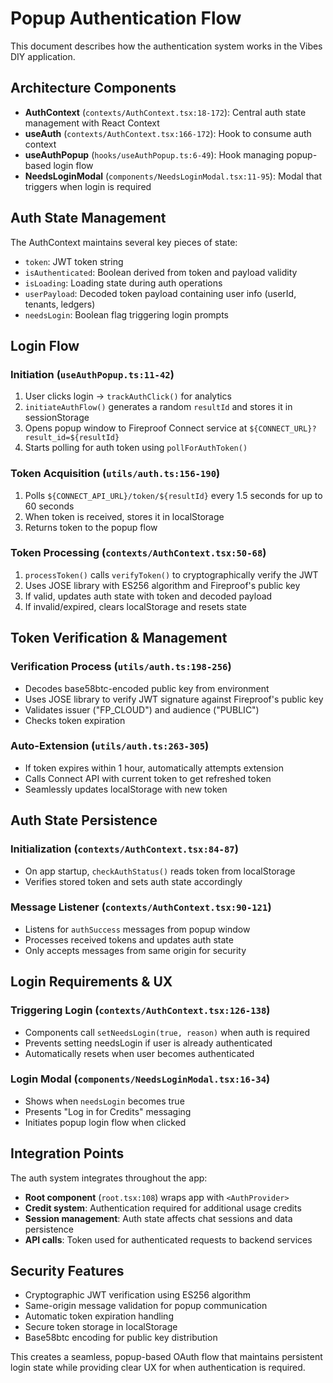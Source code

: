 # Popup Authentication Flow

This document describes how the authentication system works in the Vibes DIY application.

## Architecture Components

- **AuthContext** (`contexts/AuthContext.tsx:18-172`): Central auth state management with React Context
- **useAuth** (`contexts/AuthContext.tsx:166-172`): Hook to consume auth context
- **useAuthPopup** (`hooks/useAuthPopup.ts:6-49`): Hook managing popup-based login flow
- **NeedsLoginModal** (`components/NeedsLoginModal.tsx:11-95`): Modal that triggers when login is required

## Auth State Management

The AuthContext maintains several key pieces of state:
- `token`: JWT token string
- `isAuthenticated`: Boolean derived from token and payload validity
- `isLoading`: Loading state during auth operations
- `userPayload`: Decoded token payload containing user info (userId, tenants, ledgers)
- `needsLogin`: Boolean flag triggering login prompts

## Login Flow

### Initiation (`useAuthPopup.ts:11-42`)
1. User clicks login → `trackAuthClick()` for analytics
2. `initiateAuthFlow()` generates a random `resultId` and stores it in sessionStorage
3. Opens popup window to Fireproof Connect service at `${CONNECT_URL}?result_id=${resultId}`
4. Starts polling for auth token using `pollForAuthToken()`

### Token Acquisition (`utils/auth.ts:156-190`)
1. Polls `${CONNECT_API_URL}/token/${resultId}` every 1.5 seconds for up to 60 seconds
2. When token is received, stores it in localStorage
3. Returns token to the popup flow

### Token Processing (`contexts/AuthContext.tsx:50-68`)
1. `processToken()` calls `verifyToken()` to cryptographically verify the JWT
2. Uses JOSE library with ES256 algorithm and Fireproof's public key
3. If valid, updates auth state with token and decoded payload
4. If invalid/expired, clears localStorage and resets state

## Token Verification & Management

### Verification Process (`utils/auth.ts:198-256`)
- Decodes base58btc-encoded public key from environment
- Uses JOSE library to verify JWT signature against Fireproof's public key
- Validates issuer ("FP_CLOUD") and audience ("PUBLIC")
- Checks token expiration

### Auto-Extension (`utils/auth.ts:263-305`)
- If token expires within 1 hour, automatically attempts extension
- Calls Connect API with current token to get refreshed token
- Seamlessly updates localStorage with new token

## Auth State Persistence

### Initialization (`contexts/AuthContext.tsx:84-87`)
- On app startup, `checkAuthStatus()` reads token from localStorage
- Verifies stored token and sets auth state accordingly

### Message Listener (`contexts/AuthContext.tsx:90-121`)
- Listens for `authSuccess` messages from popup window
- Processes received tokens and updates auth state
- Only accepts messages from same origin for security

## Login Requirements & UX

### Triggering Login (`contexts/AuthContext.tsx:126-138`)
- Components call `setNeedsLogin(true, reason)` when auth is required
- Prevents setting needsLogin if user is already authenticated
- Automatically resets when user becomes authenticated

### Login Modal (`components/NeedsLoginModal.tsx:16-34`)
- Shows when `needsLogin` becomes true
- Presents "Log in for Credits" messaging
- Initiates popup login flow when clicked

## Integration Points

The auth system integrates throughout the app:
- **Root component** (`root.tsx:108`) wraps app with `<AuthProvider>`
- **Credit system**: Authentication required for additional usage credits
- **Session management**: Auth state affects chat sessions and data persistence
- **API calls**: Token used for authenticated requests to backend services

## Security Features

- Cryptographic JWT verification using ES256 algorithm
- Same-origin message validation for popup communication
- Automatic token expiration handling
- Secure token storage in localStorage
- Base58btc encoding for public key distribution

This creates a seamless, popup-based OAuth flow that maintains persistent login state while providing clear UX for when authentication is required.
